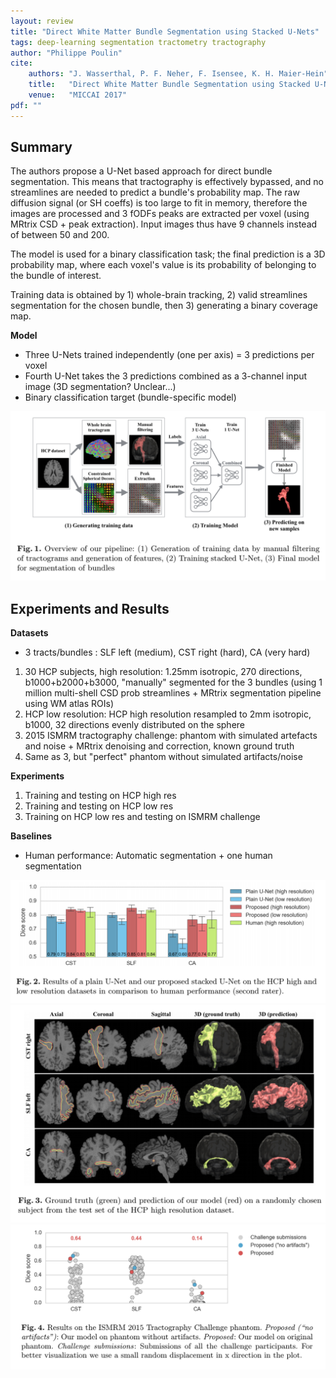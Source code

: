```yaml
---
layout: review
title: "Direct White Matter Bundle Segmentation using Stacked U-Nets"
tags: deep-learning segmentation tractometry tractography
author: "Philippe Poulin"
cite:
    authors: "J. Wasserthal, P. F. Neher, F. Isensee, K. H. Maier-Hein"
    title:   "Direct White Matter Bundle Segmentation using Stacked U-Nets"
    venue:   "MICCAI 2017"
pdf: ""
---
```


## Summary

The authors propose a U-Net based approach for direct bundle segmentation. This means that tractography is effectively bypassed, and no streamlines are needed to predict a bundle's probability map. The raw diffusion signal (or SH coeffs) is too large to fit in memory, therefore the images are processed and 3 fODFs peaks are extracted per voxel (using MRtrix CSD + peak extraction). Input images thus have 9 channels instead of between 50 and 200.

The model is used for a binary classification task; the final prediction is a 3D probability map, where each voxel's value is its probability of belonging to the bundle of interest.

Training data is obtained by 1) whole-brain tracking, 2) valid streamlines segmentation for the chosen bundle, then 3) generating a binary coverage map.

**Model**
- Three U-Nets trained independently (one per axis) = 3 predictions per voxel
- Fourth U-Net takes the 3 predictions combined as a 3-channel input image (3D segmentation? Unclear...)
- Binary classification target (bundle-specific model)

![](/deep-learning/images/stacked-unets-bundle-segmentation/figure1.png)

## Experiments and Results

**Datasets**
- 3 tracts/bundles : SLF left (medium), CST right (hard), CA (very hard)

1. 30 HCP subjects, high resolution: 1.25mm isotropic, 270 directions, b1000+b2000+b3000, "manually" segmented for the 3 bundles (using 1 million multi-shell CSD prob streamlines + MRtrix segmentation pipeline using WM atlas ROIs)
2. HCP low resolution: HCP high resolution resampled to 2mm isotropic, b1000, 32 directions evenly distributed on the sphere
3. 2015 ISMRM tractography challenge: phantom with simulated artefacts and noise + MRtrix denoising and correction, known ground truth
4. Same as 3, but "perfect" phantom without simulated artifacts/noise


**Experiments**
1. Training and testing on HCP high res
2. Training and testing on HCP low res
3. Training on HCP low res and testing on ISMRM challenge

**Baselines**
- Human performance: Automatic segmentation + one human segmentation

![](/deep-learning/images/stacked-unets-bundle-segmentation/figure2.png)
![](/deep-learning/images/stacked-unets-bundle-segmentation/figure3.png)
![](/deep-learning/images/stacked-unets-bundle-segmentation/figure4.png)